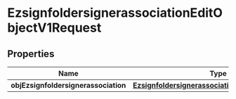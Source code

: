 
# EzsignfoldersignerassociationEditObjectV1Request

## Properties
| Name | Type | Description | Notes |
| ------------ | ------------- | ------------- | ------------- |
| **objEzsignfoldersignerassociation** | [**EzsignfoldersignerassociationRequestCompound**](EzsignfoldersignerassociationRequestCompound.md) |  |  |




